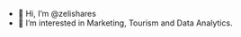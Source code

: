 - 👋 Hi, I’m @zelishares
- 👀 I’m interested in Marketing, Tourism and Data Analytics.

<!---
zelishares/zelishares is a ✨ special ✨ repository because its `README.md` (this file) appears on your GitHub profile.
You can click the Preview link to take a look at your changes.
--->
